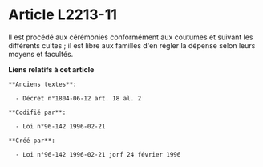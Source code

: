 # Article L2213-11

Il est procédé aux cérémonies conformément aux coutumes et suivant les différents cultes ; il est libre aux familles d'en
régler la dépense selon leurs moyens et facultés.

**Liens relatifs à cet article**

	**Anciens textes**:

	  - Décret n°1804-06-12 art. 18 al. 2

	**Codifié par**:

	  - Loi n°96-142 1996-02-21

	**Créé par**:

	  - Loi n°96-142 1996-02-21 jorf 24 février 1996
